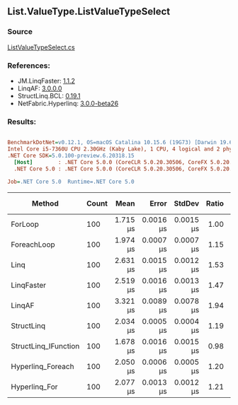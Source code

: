 ﻿## List.ValueType.ListValueTypeSelect

### Source
[ListValueTypeSelect.cs](../LinqBenchmarks/List/ValueType/ListValueTypeSelect.cs)

### References:
- JM.LinqFaster: [1.1.2](https://www.nuget.org/packages/JM.LinqFaster/1.1.2)
- LinqAF: [3.0.0.0](https://www.nuget.org/packages/LinqAF/3.0.0.0)
- StructLinq.BCL: [0.19.1](https://www.nuget.org/packages/StructLinq.BCL/0.19.1)
- NetFabric.Hyperlinq: [3.0.0-beta26](https://www.nuget.org/packages/NetFabric.Hyperlinq/3.0.0-beta26)

### Results:
``` ini

BenchmarkDotNet=v0.12.1, OS=macOS Catalina 10.15.6 (19G73) [Darwin 19.6.0]
Intel Core i5-7360U CPU 2.30GHz (Kaby Lake), 1 CPU, 4 logical and 2 physical cores
.NET Core SDK=5.0.100-preview.6.20318.15
  [Host]        : .NET Core 5.0.0 (CoreCLR 5.0.20.30506, CoreFX 5.0.20.30506), X64 RyuJIT
  .NET Core 5.0 : .NET Core 5.0.0 (CoreCLR 5.0.20.30506, CoreFX 5.0.20.30506), X64 RyuJIT

Job=.NET Core 5.0  Runtime=.NET Core 5.0  

```
|               Method | Count |     Mean |     Error |    StdDev | Ratio |  Gen 0 | Gen 1 | Gen 2 | Allocated |
|--------------------- |------ |---------:|----------:|----------:|------:|-------:|------:|------:|----------:|
|              ForLoop |   100 | 1.715 μs | 0.0016 μs | 0.0015 μs |  1.00 |      - |     - |     - |         - |
|          ForeachLoop |   100 | 1.974 μs | 0.0007 μs | 0.0007 μs |  1.15 |      - |     - |     - |         - |
|                 Linq |   100 | 2.631 μs | 0.0015 μs | 0.0012 μs |  1.53 | 0.0648 |     - |     - |     136 B |
|           LinqFaster |   100 | 2.519 μs | 0.0016 μs | 0.0013 μs |  1.47 | 1.9379 |     - |     - |    4056 B |
|               LinqAF |   100 | 3.321 μs | 0.0089 μs | 0.0078 μs |  1.94 |      - |     - |     - |         - |
|           StructLinq |   100 | 2.034 μs | 0.0005 μs | 0.0004 μs |  1.19 |      - |     - |     - |         - |
| StructLinq_IFunction |   100 | 1.678 μs | 0.0016 μs | 0.0015 μs |  0.98 |      - |     - |     - |         - |
|    Hyperlinq_Foreach |   100 | 2.050 μs | 0.0006 μs | 0.0005 μs |  1.20 |      - |     - |     - |         - |
|        Hyperlinq_For |   100 | 2.077 μs | 0.0013 μs | 0.0012 μs |  1.21 |      - |     - |     - |         - |
